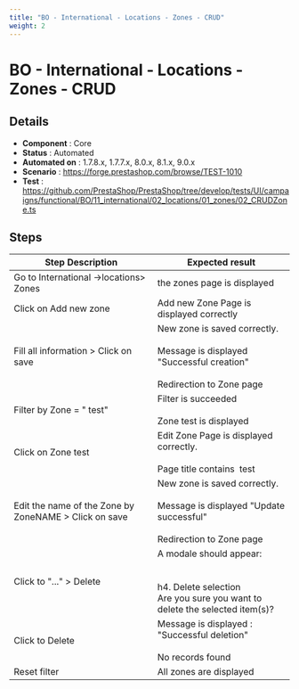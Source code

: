 ```yaml
---
title: "BO - International - Locations - Zones - CRUD"
weight: 2
---
```


# BO - International - Locations - Zones - CRUD
## Details
* **Component** : Core
* **Status** : Automated
* **Automated on** : 1.7.8.x, 1.7.7.x, 8.0.x, 8.1.x, 9.0.x
* **Scenario** : https://forge.prestashop.com/browse/TEST-1010
* **Test** : https://github.com/PrestaShop/PrestaShop/tree/develop/tests/UI/campaigns/functional/BO/11_international/02_locations/01_zones/02_CRUDZone.ts

## Steps
| Step Description | Expected result |
| ----- | ----- |
| Go to International ->locations> Zones | the zones page is displayed |
| Click on Add new zone | Add new Zone Page is displayed correctly |
| Fill all information > Click on save | New zone is saved correctly.<br><br>Message is displayed "Successful creation"<br><br>Redirection to Zone page |
| Filter by Zone = " test" | Filter is succeeded<br><br>Zone test is displayed |
| Click on Zone test | Edit Zone Page is displayed correctly.<br><br>Page title contains  test |
| Edit the name of the Zone by ZoneNAME > Click on save | New zone is saved correctly.<br><br>Message is displayed "Update successful"<br><br>Redirection to Zone page |
| Click to "..." > Delete | A modale should appear:<br><br> <br>h4. Delete selection<br>Are you sure you want to delete the selected item(s)? |
| Click to Delete | Message is displayed : "Successful deletion"<br><br>No records found |
| Reset filter | All zones are displayed |
